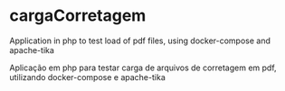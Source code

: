 # cargaCorretagem
Application in php to test load of pdf files, using docker-compose and apache-tika

Aplicação em php para testar carga de arquivos de corretagem em pdf, utilizando docker-compose e apache-tika
